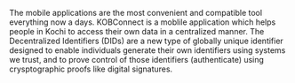 The mobile applications are the most convenient and compatible tool everything now a days. KOBConnect is a moblile application which helps people in Kochi to access their own data in a centralized manner. The Decentralized Identifiers (DIDs) are a new type of globally unique identifier designed to enable individuals generate their own identifiers using systems we trust, and to prove control of those identifiers (authenticate) using crysptographic proofs like digital signatures.